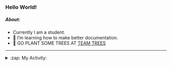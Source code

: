 ### Hello World!

##### About:
- Currently I am a student.
- 🌱 I’m learning how to make better documentation.
- 🌱 GO PLANT SOME TREES AT [TEAM TREES](https://teamtrees.org/)

---
<details>
  <summary>:zap: My Activity:</summary>
  
<!--START_SECTION:waka-->
![Code Time](http://img.shields.io/badge/Code%20Time-1%2C136%20hrs%2013%20mins-blue)

**I'm a Night 🦉** 

```text
🌞 Morning                1425 commits        ██░░░░░░░░░░░░░░░░░░░░░░░   09.26 % 
🌆 Daytime                5449 commits        █████████░░░░░░░░░░░░░░░░   35.42 % 
🌃 Evening                4416 commits        ███████░░░░░░░░░░░░░░░░░░   28.71 % 
🌙 Night                  4093 commits        ███████░░░░░░░░░░░░░░░░░░   26.61 % 
```
📅 **I'm Most Productive on Wednesday** 

```text
Monday                   2307 commits        ████░░░░░░░░░░░░░░░░░░░░░   15.00 % 
Tuesday                  2009 commits        ███░░░░░░░░░░░░░░░░░░░░░░   13.06 % 
Wednesday                3558 commits        ██████░░░░░░░░░░░░░░░░░░░   23.13 % 
Thursday                 1907 commits        ███░░░░░░░░░░░░░░░░░░░░░░   12.40 % 
Friday                   1499 commits        ██░░░░░░░░░░░░░░░░░░░░░░░   09.74 % 
Saturday                 1365 commits        ██░░░░░░░░░░░░░░░░░░░░░░░   08.87 % 
Sunday                   2738 commits        ████░░░░░░░░░░░░░░░░░░░░░   17.80 % 
```


📊 **This Week I Spent My Time On** 

```text
🔥 Editors: 
VS Code                  8 mins              █████████████████████████   100.00 % 

🐱‍💻 Projects: 
praise                   8 mins              █████████████████████████   100.00 % 
```


 Last Updated on 24/06/2023 00:16:05 UTC
<!--END_SECTION:waka-->
</details>
